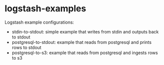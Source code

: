 # logstash-examples

Logstash example configurations:

- stdin-to-stdout: simple example that writes from stdin and outputs back to stdout
- postgresql-to-stdout: example that reads from postgresql and prints rows to stdout
- postgresql-to-s3: example that reads from postgresql and ingests rows to s3